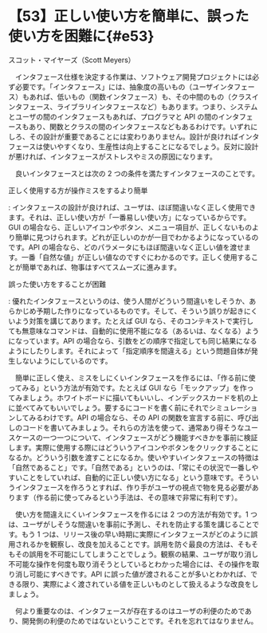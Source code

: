 # 【53】正しい使い方を簡単に、誤った使い方を困難に{#e53}

<div class="author">スコット・マイヤーズ（Scott Meyers）</div>

　インタフェース仕様を決定する作業は、ソフトウェア開発プロジェクトには必ず必要です。「インタフェース」には、抽象度の高いもの（ユーザインタフェース）もあれば、低いもの（関数インタフェース）も、その中間のもの（クラスインタフェース、ライブラリインタフェースなど）もあります。つまり、システムとユーザの間のインタフェースもあれば、プログラマと API の間のインタフェースもあり、関数とクラスの間のインタフェースなどもあるわけです。いずれにしろ、その設計が重要であることには変わりありません。設計が良ければインタフェースは使いやすくなり、生産性は向上することになるでしょう。反対に設計が悪ければ、インタフェースがストレスやミスの原因になります。

　良いインタフェースとは次の 2 つの条件を満たすインタフェースのことです。

正しく使用する方が操作ミスをするより簡単

  : インタフェースの設計が良ければ、ユーザは、ほぼ間違いなく正しく使用できます。それは、正しい使い方が「一番易しい使い方」になっているからです。GUI の場合なら、正しいアイコンやボタン、メニュー項目が、正しくないものより簡単に見つけられます。どれが正しいのかが一目でわかるようになっているのです。API の場合なら、どのパラメータにもほぼ間違いなく正しい値を渡せます。一番「自然な値」が正しい値なのですぐにわかるのです。正しく使用することが簡単であれば、物事はすべてスムーズに進みます。

誤った使い方をすることが困難

  : 優れたインタフェースというのは、使う人間がどういう間違いをしそうか、あらかじめ予期した作りになっているものです。そして、そういう誤りが起きにくいよう対策を講じてあります。たとえば GUI なら、そのコンテキストで実行しても無意味なコマンドは、自動的に使用不能になる（あるいは、なくなる）ようになっています。API の場合なら、引数をどの順序で指定しても同じ結果になるようにしたりします。それによって「指定順序を間違える」という問題自体が発生しないようにしているのです。

　簡単に正しく使え、ミスをしにくいインタフェースを作るには、「作る前に使ってみる」という方法が有効です。たとえば GUI なら「モックアップ」を作ってみましょう。ホワイトボードに描いてもいいし、インデックスカードを机の上に並べてみてもいいでしょう。要するにコードを書く前にそれでシミュレーションしてみるわけです。API の場合なら、その API の関数を宣言する前に、呼び出しのコードを書いてみましょう。それらの方法を使って、通常あり得そうなユースケースの一つ一つについて、インタフェースがどう機能すべきかを事前に検証します。実際に使用する際にはどういうアイコンやボタンをクリックすることになるか。どういう引数を渡すことになるか。使いやすいインタフェースの特徴は「自然であること」です。「自然である」というのは、「常にその状況で一番しやすいことをしていれば、自動的に正しい使い方になる」という意味です。そういうインタフェースを作ろうとすれば、作り手がユーザの視点で物を見る必要があります（作る前に使ってみるという手法は、その意味で非常に有利です）。

　使い方を間違えにくいインタフェースを作るには 2 つの方法が有効です。1 つは、ユーザがしそうな間違いを事前に予測し、それを防止する策を講じることです。もう 1 つは、リリース後の早い時期に実際にインタフェースがどのように誤用されるかを観察し、改良を加えることです。誤用を防ぐ最良の方法は、そもそもその誤用を不可能にしてしまうことでしょう。観察の結果、ユーザが取り消し不可能な操作を何度も取り消そうとしているとわかった場合には、その操作を取り消し可能にすべきです。API に誤った値が渡されることが多いとわかれば、できる限り、実際によく渡されている値を正しいものとして扱えるような改良をしましょう。

　何より重要なのは、インタフェースが存在するのはユーザの利便のためであり、開発側の利便のためではないということです。それを忘れてはなりません。
